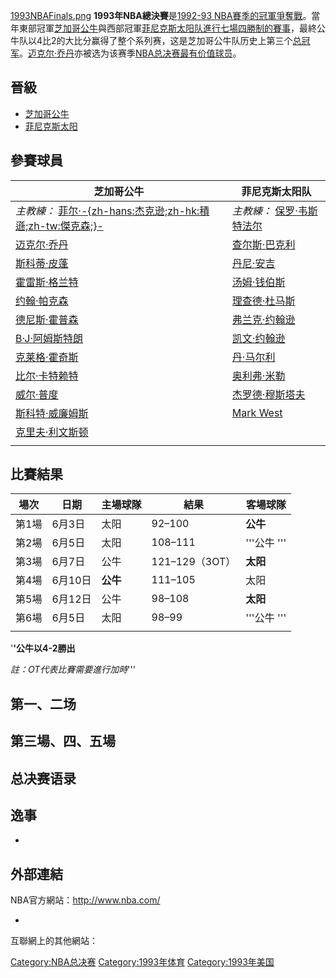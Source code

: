 [1993NBAFinals.png](https://zh.wikipedia.org/wiki/File:1993NBAFinals.png "fig:1993NBAFinals.png") **1993年NBA總決賽**是[1992-93 NBA賽季的冠軍爭奪戰](https://zh.wikipedia.org/wiki/1992-93_NBA賽季 "wikilink")。當年東部冠軍[芝加哥公牛](../Page/芝加哥公牛.md "wikilink")與西部冠軍[菲尼克斯太阳队進行七場四勝制的賽事](https://zh.wikipedia.org/wiki/菲尼克斯太阳队 "wikilink")，最終公牛队以4比2的大比分赢得了整个系列赛，这是芝加哥公牛队历史上第三个[总冠军](https://zh.wikipedia.org/wiki/NBA总冠军 "wikilink")。[迈克尔·乔丹](../Page/迈克尔·乔丹.md "wikilink")亦被选为该赛季[NBA总决赛最有价值球员](../Page/NBA总决赛最有价值球员.md "wikilink")。

## 晉級

  - [芝加哥公牛](../Page/芝加哥公牛.md "wikilink")
  - [菲尼克斯太阳](../Page/菲尼克斯太阳.md "wikilink")

## 參賽球員

| 芝加哥公牛                                                                                            | 菲尼克斯太阳队                                                         |
| ------------------------------------------------------------------------------------------------ | --------------------------------------------------------------- |
| *主教練：* [菲尔·-{zh-hans:杰克逊;zh-hk:積遜;zh-tw:傑克森;}-](https://zh.wikipedia.org/wiki/菲尔·杰克逊 "wikilink") | *主教練：* [保罗·韦斯特法尔](../Page/保罗·韦斯特法尔.md "wikilink")               |
| [迈克尔·乔丹](../Page/迈克尔·乔丹.md "wikilink")                                                           | [查尔斯·巴克利](../Page/查尔斯·巴克利.md "wikilink")                        |
| [斯科蒂·皮蓬](../Page/斯科蒂·皮蓬.md "wikilink")                                                           | [丹尼·安吉](../Page/丹尼·安吉.md "wikilink")                            |
| [霍雷斯·格兰特](../Page/霍雷斯·格兰特.md "wikilink")                                                         | [汤姆·钱伯斯](../Page/汤姆·钱伯斯.md "wikilink")                          |
| [约翰·帕克森](../Page/约翰·帕克森.md "wikilink")                                                           | [理查德·杜马斯](../Page/理查德·杜马斯.md "wikilink")                        |
| [德尼斯·霍普森](https://zh.wikipedia.org/wiki/德尼斯·霍普森 "wikilink")                                      | [弗兰克·约翰逊](../Page/弗兰克·约翰逊.md "wikilink")                        |
| [B·J·阿姆斯特朗](../Page/B·J·阿姆斯特朗.md "wikilink")                                                     | [凯文·约翰逊](../Page/凯文·约翰逊.md "wikilink")                          |
| [克莱格·霍奇斯](https://zh.wikipedia.org/wiki/克莱格·霍奇斯 "wikilink")                                      | [丹·马尔利](../Page/丹·马尔利.md "wikilink")                            |
| [比尔·卡特赖特](../Page/比尔·卡特赖特.md "wikilink")                                                         | [奥利弗·米勒](../Page/奥利弗·米勒.md "wikilink")                          |
| [威尔·普度](https://zh.wikipedia.org/wiki/威尔·普度 "wikilink")                                          | [杰罗德·穆斯塔夫](../Page/杰罗德·穆斯塔夫.md "wikilink")                      |
| [斯科特·威廉姆斯](https://zh.wikipedia.org/wiki/斯科特·威廉姆斯 "wikilink")                                    | [Mark West](https://zh.wikipedia.org/wiki/Mark_West "wikilink") |
| [克里夫·利文斯顿](https://zh.wikipedia.org/wiki/克里夫·利文斯顿 "wikilink")                                    |                                                                 |
|                                                                                                  |                                                                 |

## 比賽結果

| 場次  | 日期    | 主場球隊   | 結果           | 客場球隊      |
| --- | ----- | ------ | ------------ | --------- |
| 第1場 | 6月3日  | 太阳     | 92–100       | **公牛**    |
| 第2場 | 6月5日  | 太阳     | 108–111      | '''公牛 ''' |
| 第3場 | 6月7日  | 公牛     | 121–129（3OT） | **太阳**    |
| 第4場 | 6月10日 | **公牛** | 111–105      | 太阳        |
| 第5場 | 6月12日 | 公牛     | 98–108       | **太阳**    |
| 第6場 | 6月5日  | 太阳     | 98–99        | '''公牛 ''' |
|     |       |        |              |           |

'**'公牛以4-2勝出**

*註：OT代表比賽需要進行加時*'''

## 第一、二场

## 第三場、四、五場

## 总决赛语录

## 逸事

  -
## 外部連結

NBA官方網站：http://www.nba.com/

  -
互聯網上的其他網站：

[Category:NBA总决赛](https://zh.wikipedia.org/wiki/Category:NBA总决赛 "wikilink") [Category:1993年体育](https://zh.wikipedia.org/wiki/Category:1993年体育 "wikilink") [Category:1993年美国](https://zh.wikipedia.org/wiki/Category:1993年美国 "wikilink")